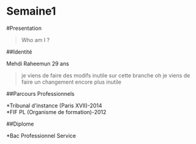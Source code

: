# Semaine1

#Presentation

>Who am I ?

##Identité

Mehdi Raheemun
29 ans
>je viens de faire des modifs inutile sur cette branche
oh je viens de faire un changement encore plus inutile

##Parcours Professionnels

*Tribunal d'instance (Paris XVII)-2014  
*FIF PL (Organisme de formation)-2012

##Diplome

*Bac Professionnel Service



